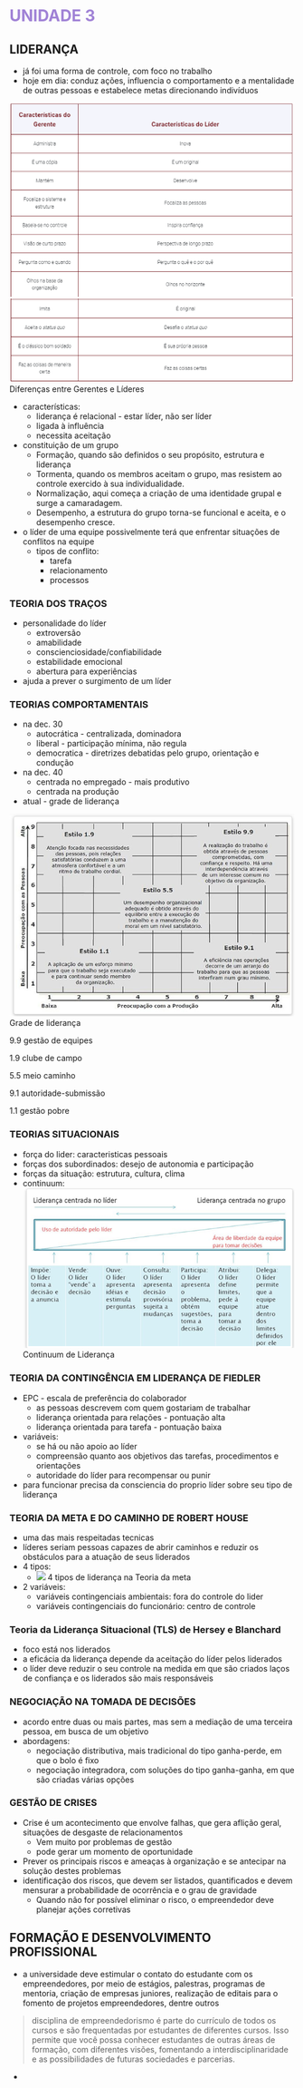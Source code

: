# <span style="color:#A082D6">**UNIDADE 3**</span>

## LIDERANÇA

- já foi uma forma de controle, com foco no trabalho
- hoje em dia: conduz ações, influencia o comportamento e a mentalidade de outras pessoas e estabelece metas direcionando indivíduos


![](./assets/lideres1.png)
![](./assets/lideres2.png)
<fig>Diferenças entre Gerentes e Líderes</fig>

- características:
    - liderança é relacional - estar líder, não ser líder
    - ligada à influência
    - necessita aceitação
- constituição de um grupo
    - Formação, quando são definidos o seu propósito, estrutura e liderança
    - Tormenta, quando os membros aceitam o grupo, mas resistem ao controle exercido à sua individualidade.
    - Normalização, aqui começa a criação de uma identidade grupal e surge a camaradagem.
    - Desempenho, a estrutura do grupo torna-se funcional e aceita, e o desempenho cresce.
- o líder de uma equipe possivelmente terá que enfrentar situações de conflitos na equipe
    - tipos de conflito:
        - tarefa
        - relacionamento
        - processos

### TEORIA DOS TRAÇOS

- personalidade do líder
    - extroversão
    - amabilidade
    - conscienciosidade/confiabilidade
    - estabilidade emocional
    - abertura para experiências
- ajuda a prever o surgimento de um líder

### TEORIAS COMPORTAMENTAIS

- na dec. 30
    - autocrática - centralizada, dominadora
    - liberal - participação mínima, não regula
    - democratica - diretrizes debatidas pelo grupo, orientação e condução
- na dec. 40
    - centrada no empregado - mais produtivo
    - centrada na produção
- atual - grade de liderança
    
![](./assets/grade_de_lideranca.png)
<fig>Grade de liderança</fig>

9.9 gestão de equipes

1.9 clube de campo

5.5 meio caminho

9.1 autoridade-submissão

1.1 gestão pobre

### TEORIAS SITUACIONAIS

- força do lider: caracteristicas pessoais
- forças dos subordinados: desejo de autonomia e participação
- forças da situação: estrutura, cultura, clima
- continuum: 
![](./assets/continuum.png)
<fig>Continuum de Liderança</fig>

### TEORIA DA CONTINGÊNCIA EM LIDERANÇA DE FIEDLER

- EPC - escala de preferência do colaborador
    - as pessoas descrevem com quem gostariam de trabalhar
    - liderança orientada para relações - pontuação alta
    - liderança orientada para tarefa - pontuação baixa
- variáveis:
    - se há ou não apoio ao líder
    - compreensão quanto aos objetivos das tarefas, procedimentos e orientações
    - autoridade do líder para recompensar ou punir
- para funcionar precisa da consciencia do proprio líder sobre seu tipo de liderança

### TEORIA DA META E DO CAMINHO DE ROBERT HOUSE

- uma das mais respeitadas tecnicas
- líderes seriam pessoas capazes de abrir caminhos e reduzir os obstáculos para a atuação de seus liderados
- 4 tipos:
    - ![](./assets/.png)
<fig>4 tipos de liderança na Teoria da meta</fig>
- 2 variáveis:
    - variáveis contingenciais ambientais: fora do controle do lider
    - variáveis contingenciais do funcionário: centro de controle
 
### Teoria da Liderança Situacional (TLS) de Hersey e Blanchard

- foco está nos liderados
- a eficácia da liderança depende da aceitação do líder pelos liderados
- o líder deve reduzir o seu controle na medida em que são criados laços de confiança e os liderados são mais responsáveis

### NEGOCIAÇÃO NA TOMADA DE DECISÕES

- acordo entre duas ou mais partes, mas sem a mediação de uma terceira pessoa, em busca de um objetivo
- abordagens:
    - negociação distributiva, mais tradicional do tipo ganha-perde, em que o bolo é fixo
    - negociação integradora, com soluções do tipo ganha-ganha, em que são criadas várias opções

### GESTÃO DE CRISES

- Crise é um acontecimento que envolve falhas, que gera aflição geral, situações de desgaste de relacionamentos
    - Vem muito por problemas de gestão
    - pode gerar um momento de oportunidade
- Prever os principais riscos e ameaças à organização e se antecipar na solução destes problemas
- identificação dos riscos, que devem ser listados, quantificados e devem mensurar a probabilidade de ocorrência e o grau de gravidade
    - Quando não for possível eliminar o risco, o empreendedor deve planejar ações corretivas

## FORMAÇÃO E DESENVOLVIMENTO PROFISSIONAL

- a universidade deve estimular o contato do estudante com os empreendedores, por meio de estágios, palestras, programas de mentoria, criação de empresas juniores, realização de editais para o fomento de projetos empreendedores, dentre outros
> disciplina de empreendedorismo é parte do currículo de todos os cursos e são frequentadas por estudantes de diferentes cursos. Isso permite que você possa conhecer estudantes de outras áreas de formação, com diferentes visões, fomentando a interdisciplinaridade e as possibilidades de futuras sociedades e parcerias.
- 
